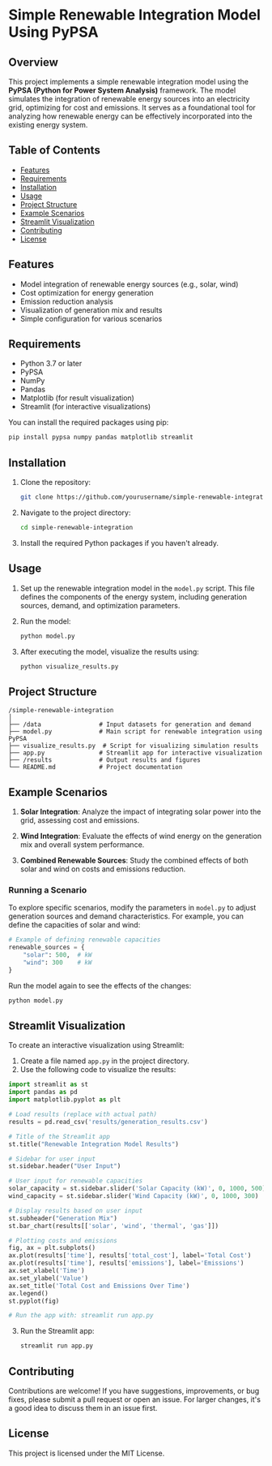 # Simple Renewable Integration Model Using PyPSA

## Overview

This project implements a simple renewable integration model using the **PyPSA (Python for Power System Analysis)** framework. The model simulates the integration of renewable energy sources into an electricity grid, optimizing for cost and emissions. It serves as a foundational tool for analyzing how renewable energy can be effectively incorporated into the existing energy system.

## Table of Contents

- [Features](#features)
- [Requirements](#requirements)
- [Installation](#installation)
- [Usage](#usage)
- [Project Structure](#project-structure)
- [Example Scenarios](#example-scenarios)
- [Streamlit Visualization](#streamlit-visualization)
- [Contributing](#contributing)
- [License](#license)

## Features

- Model integration of renewable energy sources (e.g., solar, wind)
- Cost optimization for energy generation
- Emission reduction analysis
- Visualization of generation mix and results
- Simple configuration for various scenarios

## Requirements

- Python 3.7 or later
- PyPSA
- NumPy
- Pandas
- Matplotlib (for result visualization)
- Streamlit (for interactive visualizations)

You can install the required packages using pip:

```bash
pip install pypsa numpy pandas matplotlib streamlit
```

## Installation

1. Clone the repository:

   ```bash
   git clone https://github.com/yourusername/simple-renewable-integration.git
   ```

2. Navigate to the project directory:

   ```bash
   cd simple-renewable-integration
   ```

3. Install the required Python packages if you haven't already.

## Usage

1. Set up the renewable integration model in the `model.py` script. This file defines the components of the energy system, including generation sources, demand, and optimization parameters.

2. Run the model:

   ```bash
   python model.py
   ```

3. After executing the model, visualize the results using:

   ```bash
   python visualize_results.py
   ```

## Project Structure

```
/simple-renewable-integration
│
├── /data                # Input datasets for generation and demand
├── model.py             # Main script for renewable integration using PyPSA
├── visualize_results.py  # Script for visualizing simulation results
├── app.py               # Streamlit app for interactive visualization
├── /results             # Output results and figures
└── README.md            # Project documentation
```

## Example Scenarios

1. **Solar Integration**: Analyze the impact of integrating solar power into the grid, assessing cost and emissions.
   
2. **Wind Integration**: Evaluate the effects of wind energy on the generation mix and overall system performance.

3. **Combined Renewable Sources**: Study the combined effects of both solar and wind on costs and emissions reduction.

### Running a Scenario

To explore specific scenarios, modify the parameters in `model.py` to adjust generation sources and demand characteristics. For example, you can define the capacities of solar and wind:

```python
# Example of defining renewable capacities
renewable_sources = {
    "solar": 500,  # kW
    "wind": 300    # kW
}
```

Run the model again to see the effects of the changes:

```bash
python model.py
```

## Streamlit Visualization

To create an interactive visualization using Streamlit:

1. Create a file named `app.py` in the project directory.
2. Use the following code to visualize the results:

```python
import streamlit as st
import pandas as pd
import matplotlib.pyplot as plt

# Load results (replace with actual path)
results = pd.read_csv('results/generation_results.csv')

# Title of the Streamlit app
st.title("Renewable Integration Model Results")

# Sidebar for user input
st.sidebar.header("User Input")

# User input for renewable capacities
solar_capacity = st.sidebar.slider('Solar Capacity (kW)', 0, 1000, 500)
wind_capacity = st.sidebar.slider('Wind Capacity (kW)', 0, 1000, 300)

# Display results based on user input
st.subheader("Generation Mix")
st.bar_chart(results[['solar', 'wind', 'thermal', 'gas']])

# Plotting costs and emissions
fig, ax = plt.subplots()
ax.plot(results['time'], results['total_cost'], label='Total Cost')
ax.plot(results['time'], results['emissions'], label='Emissions')
ax.set_xlabel('Time')
ax.set_ylabel('Value')
ax.set_title('Total Cost and Emissions Over Time')
ax.legend()
st.pyplot(fig)

# Run the app with: streamlit run app.py
```

3. Run the Streamlit app:

   ```bash
   streamlit run app.py
   ```

## Contributing

Contributions are welcome! If you have suggestions, improvements, or bug fixes, please submit a pull request or open an issue. For larger changes, it's a good idea to discuss them in an issue first.

## License

This project is licensed under the MIT License.
